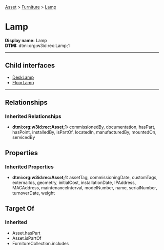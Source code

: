 [Asset](../../Asset.md) > [Furniture](../Furniture.md) > [Lamp](.)
# Lamp

**Display name:** Lamp<br />
**DTMI:** dtmi:org:w3id:rec:Lamp;1

---


## Child interfaces
* [DeskLamp](DeskLamp.md)
* [FloorLamp](FloorLamp.md)

---
## Relationships
### Inherited Relationships
* **dtmi:org:w3id:rec:Asset;1:** commissionedBy, documentation, hasPart, hasPoint, installedBy, isPartOf, locatedIn, manufacturedBy, mountedOn, servicedBy
## Properties
### Inherited Properties
* **dtmi:org:w3id:rec:Asset;1:** assetTag, commissioningDate, customTags, externalIds, geometry, initialCost, installationDate, IPAddress, MACAddress, maintenanceInterval, modelNumber, name, serialNumber, turnoverDate, weight
## Target Of
### Inherited
* Asset.hasPart
* Asset.isPartOf
* FurnitureCollection.includes
